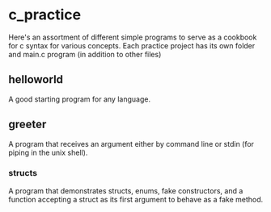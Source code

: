 # c_practice

Here's an assortment of different simple programs to serve as a cookbook for c syntax for various concepts. Each practice project has its own folder and main.c program (in addition to other files)

## helloworld

A good starting program for any language.

## greeter

A program that receives an argument either by command line or stdin (for piping in the unix shell).

### structs

A program that demonstrates structs, enums, fake constructors, and a function accepting a struct as its first argument to behave as a fake method.
